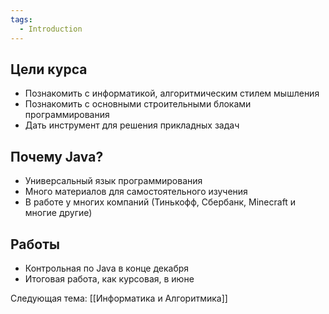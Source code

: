 ```yaml
---
tags:
  - Introduction
---
```


## Цели курса
- Познакомить с информатикой, алгоритмическим стилем мышления
- Познакомить с основными строительными блоками программирования
- Дать инструмент для решения прикладных задач
## Почему Java?
- Универсальный язык программирования
- Много материалов для самостоятельного изучения
- В работе у многих компаний (Тинькофф, Сбербанк, Minecraft и многие другие)
## Работы
 - Контрольная по Java в конце декабря
 - Итоговая работа, как курсовая, в июне

Следующая тема: [[Информатика и Алгоритмика]]